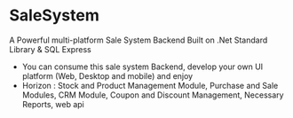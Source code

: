 # SaleSystem
A Powerful multi-platform Sale System Backend Built on .Net Standard Library & SQL Express
* You can consume this sale system Backend, develop your own UI platform (Web, Desktop and mobile) and enjoy 
* Horizon : Stock and Product Management Module, Purchase and Sale Modules, CRM Module, Coupon and Discount Management, Necessary Reports, web api 
